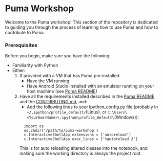 # Puma Workshop

Welcome to the Puma workshop! This section of the repository is dedicated to guiding you through the process of learning
how to use Puma and how to contribute to Puma. 

### Prerequisites

Before you begin, make sure you have the following:

- Familiarity with Python
- Either: 
  1. If provided with a VM that has Puma pre-installed:
     - Have the VM running
     - Have Android Studio installed with an emulator running on your host machine (see [Puma README](../README.md#requirements))
  2. Have all the requirements installed described in the [Puma README](../README.md#requirements) and the [CONTRIBUTING.md](../CONTRIBUTING.md#development-installation), and:
     - Add the following lines to your ipython_config.py file (probably in `~/.ipython/profile_default/`(Linux), or `C:\Users\<YourUserName>\.ipython\profile_default\`(Windows)): 
     ```
       import os
       os.chdir('/path/to/puma-workshop')
       c.InteractiveShellApp.extensions = ['autoreload']
       c.InteractiveShellApp.exec_lines = ['%autoreload 2']
     ``` 
      This is for auto reloading altered classes into the notebook, and making sure the working directory is always the project root.